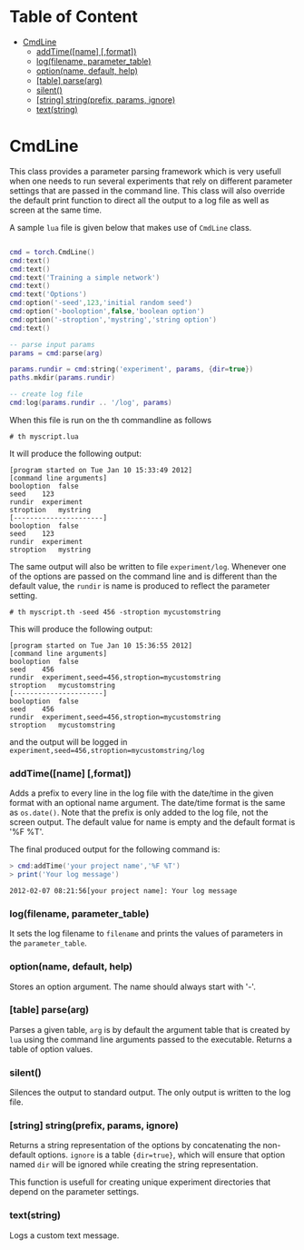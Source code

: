 <!-- START doctoc generated TOC please keep comment here to allow auto update -->
<!-- DON'T EDIT THIS SECTION, INSTEAD RE-RUN doctoc TO UPDATE -->
# Table of Content

- [CmdLine](#cmdline)
    - [addTime([name] [,format])](#addtimename-format)
    - [log(filename, parameter_table)](#logfilename-parameter_table)
    - [option(name, default, help)](#optionname-default-help)
    - [[table] parse(arg)](#table-parsearg)
    - [silent()](#silent)
    - [[string] string(prefix, params, ignore)](#string-stringprefix-params-ignore)
    - [text(string)](#textstring)

<!-- END doctoc generated TOC please keep comment here to allow auto update -->

<a name="torch.CmdLine.dok"></a>
# CmdLine #

This class provides a parameter parsing framework which is very
usefull when one needs to run several experiments that rely on
different parameter settings that are passed in the command line.
This class will also override the default print function to direct
all the output to a log file as well as screen at the same time.

A sample `lua` file is given below that makes use of `CmdLine`
class.

```lua

cmd = torch.CmdLine()
cmd:text()
cmd:text()
cmd:text('Training a simple network')
cmd:text()
cmd:text('Options')
cmd:option('-seed',123,'initial random seed')
cmd:option('-booloption',false,'boolean option')
cmd:option('-stroption','mystring','string option')
cmd:text()

-- parse input params
params = cmd:parse(arg)

params.rundir = cmd:string('experiment', params, {dir=true})
paths.mkdir(params.rundir)

-- create log file
cmd:log(params.rundir .. '/log', params)

```

When this file is run on the th commandline as follows
```shell
# th myscript.lua
```

It will produce the following output:

```
[program started on Tue Jan 10 15:33:49 2012]
[command line arguments]
booloption	false
seed	123
rundir	experiment
stroption	mystring
[----------------------]
booloption	false
seed	123
rundir	experiment
stroption	mystring
```

The same output will also be written to file
`experiment/log`. Whenever one of the options are passed on the
command line and is different than the default value, the `rundir`
is name is produced to reflect the parameter setting.

```shell
# th myscript.th -seed 456 -stroption mycustomstring
```

This will produce the following output:

```
[program started on Tue Jan 10 15:36:55 2012]
[command line arguments]
booloption	false
seed	456
rundir	experiment,seed=456,stroption=mycustomstring
stroption	mycustomstring
[----------------------]
booloption	false
seed	456
rundir	experiment,seed=456,stroption=mycustomstring
stroption	mycustomstring
```

and the output will be logged in
`experiment,seed=456,stroption=mycustomstring/log`

<a name="torch.CmdLine.addtime"></a>
### addTime([name] [,format]) ###

Adds a prefix to every line in the log file with the date/time in the
given format with an optional name argument. The date/time format is
the same as `os.date()`. Note that the prefix is only added to the
log file, not the screen output. The default value for name is empty
and the default format is '%F %T'.

The final produced output for the following command is:

```lua
> cmd:addTime('your project name','%F %T')
> print('Your log message')
```

```
2012-02-07 08:21:56[your project name]: Your log message
```

<a name="torch.CmdLine.log"></a>
### log(filename, parameter_table) ###

It sets the log filename to `filename` and prints the values of
parameters in the `parameter_table`.

<a name="torch.CmdLine.option"></a>
### option(name, default, help) ###

Stores an option argument. The name should always start with '-'.

<a name="torch.CmdLine.parse"></a>
### [table] parse(arg) ###

Parses a given table, `arg` is by default the argument table that 
is created by `lua` using the command line arguments passed to the 
executable. Returns a table of option values.

<a name="torch.CmdLine.silent"></a>
### silent() ###

Silences the output to standard output. The only output is written to
the log file.

<a name="torch.CmdLine.string"></a>
### [string] string(prefix, params, ignore) ###

Returns a string representation of the options by concatenating the
non-default options. `ignore` is a table `{dir=true}`, which will
ensure that option named `dir` will be ignored while creating the
string representation.

This function is usefull for creating unique experiment directories that
depend on the parameter settings.

<a name="torch.CmdLine.text"></a>
### text(string) ###

Logs a custom text message.



